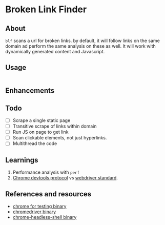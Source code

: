 # Broken Link Finder

## About

`blf` scans a url for broken links. by default, it will follow links on the same domain ad perform the same analysis on these as well. It will work with dynamically generated content and Javascript.

## Usage

```shell
```

## Enhancements

## Todo

- [ ] Scrape a single static page
- [ ] Transitive scrape of links within domain
- [ ] Run JS on page to get link
- [ ] Scan clickable elements, not just hyperlinks.
- [ ] Multithread the code

## Learnings

1. Performance analysis with `perf`
2. [Chrome devtools protocol](https://chromedevtools.github.io/devtools-protocol/) vs [webdriver standard](https://www.w3.org/TR/webdriver2/).

## References and resources

- [chrome for testing binary](https://edgedl.me.gvt1.com/edgedl/chrome/chrome-for-testing/121.0.6167.85/linux64/chrome-linux64.zip)
- [chromedriver binary](https://edgedl.me.gvt1.com/edgedl/chrome/chrome-for-testing/121.0.6167.85/linux64/chromedriver-linux64.zip)
- [chrome-headless-shell binary](https://edgedl.me.gvt1.com/edgedl/chrome/chrome-for-testing/121.0.6167.85/linux64/chrome-headless-shell-linux64.zip)
